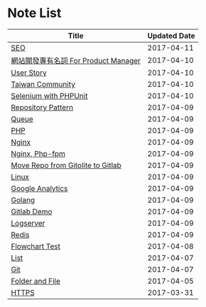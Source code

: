 # Note List
|Title | Updated Date |
|------|------------|
| [SEO](/notes/seo.html) | 2017-04-11 |
| [網站開發專有名詞 For Product Manager](/notes/web-proper-noun.html) | 2017-04-10 |
| [User Story](/notes/user-story.html) | 2017-04-10 |
| [Taiwan Community](/notes/taiwan-community.html) | 2017-04-10 |
| [Selenium with PHPUnit](/notes/selenium_with_phpunit.html) | 2017-04-10 |
| [Repository Pattern](/notes/repository-pattern.html) | 2017-04-09 |
| [Queue](/notes/queue.html) | 2017-04-09 |
| [PHP](/notes/php.html) | 2017-04-09 |
| [Nginx](/notes/nginx.html) | 2017-04-09 |
| [Nginx, Php-fpm](/notes/nginx-php-fpm.html) | 2017-04-09 |
| [Move Repo from Gitolite to Gitlab](/notes/movetogitlab.html) | 2017-04-09 |
| [Linux](/notes/linux.html) | 2017-04-09 |
| [Google Analytics](/notes/google-analytics.html) | 2017-04-09 |
| [Golang](/notes/golang.html) | 2017-04-09 |
| [Gitlab Demo](/notes/gitlab.html) | 2017-04-09 |
| [Logserver](/notes/elastic-kibana.html) | 2017-04-09 |
| [Redis](/notes/redis.html) | 2017-04-09 |
| [Flowchart Test](/notes/flowchart.html) | 2017-04-08 |
| [List](/notes/lisp.html) | 2017-04-07 |
| [Git](/notes/git.html) | 2017-04-07 |
| [Folder and File](/notes/laravel4and5.html) | 2017-04-05 |
| [HTTPS](/notes/https.html) | 2017-03-31 |
